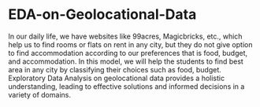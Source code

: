 # EDA-on-Geolocational-Data

In our daily life, we have websites like 99acres, Magicbricks, etc., which help us to find rooms or flats on rent in any city, but they do not give option to find accommodation according to our preferences that is food, budget, and accommodation. In this model, we will help the students to find best area in any city by classifying their choices such as food, budget. Exploratory Data Analysis on geolocational data provides a holistic understanding, leading to effective solutions and informed decisions in a variety of domains.
